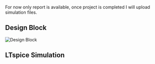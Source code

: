 For now only report is available, once project is completed I will upload simulation files.


## Design Block

![Design Block](https://github.com/0IsaacR/Audio_Synthesizer_Circuit/assets/108250454/2c5222cc-7aea-439a-ac32-8cd184ce709e)


## LTspice Simulation


